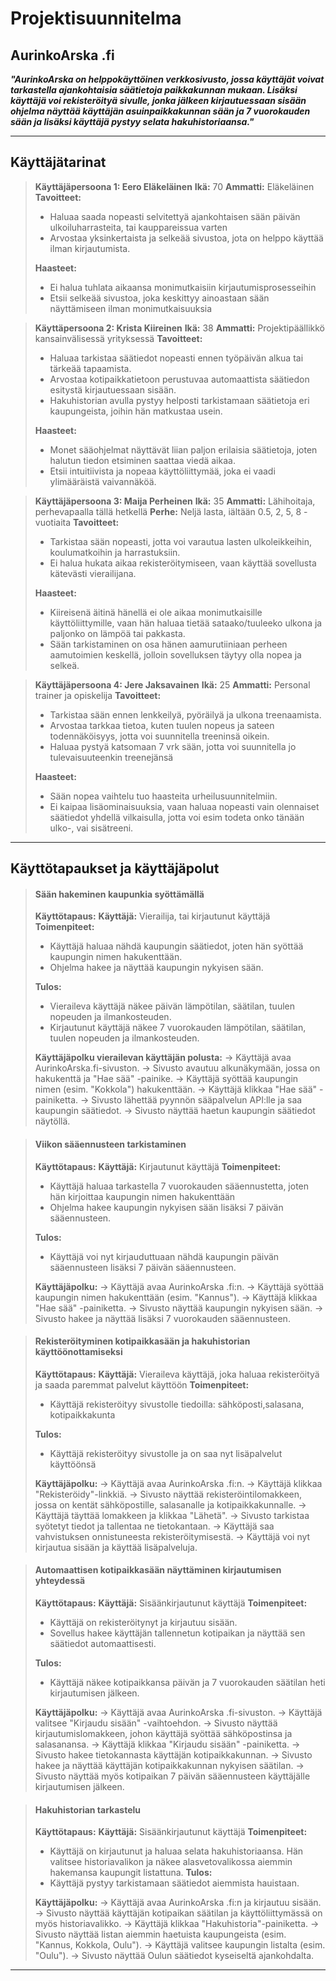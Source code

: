 # Projektisuunnitelma

## AurinkoArska .fi
***"AurinkoArska on helppokäyttöinen verkkosivusto, jossa käyttäjät voivat tarkastella ajankohtaisia säätietoja paikkakunnan mukaan. Lisäksi käyttäjä voi rekisteröityä sivulle, jonka jälkeen kirjautuessaan sisään ohjelma näyttää käyttäjän asuinpaikkakunnan sään ja 7 vuorokauden sään ja lisäksi käyttäjä pystyy selata hakuhistoriaansa."***

---
## Käyttäjätarinat
>**Käyttäjäpersoona 1: Eero Eläkeläinen**
> **Ikä:** 70
> **Ammatti:** Eläkeläinen
> **Tavoitteet:**
>   * Haluaa saada nopeasti selvitettyä ajankohtaisen sään päivän ulkoiluharrasteita, tai kauppareissua varten
>   * Arvostaa yksinkertaista ja selkeää sivustoa, jota on helppo käyttää ilman kirjautumista.
>
> **Haasteet:**
>   * Ei halua tuhlata aikaansa monimutkaisiin kirjautumisprosesseihin
>   * Etsii selkeää sivustoa, joka keskittyy ainoastaan sään näyttämiseen ilman monimutkaisuuksia

>**Käyttäpersoona 2: Krista Kiireinen**
> **Ikä:** 38
> **Ammatti:** Projektipäällikkö kansainvälisessä yrityksessä
> **Tavoitteet:**
>   * Haluaa tarkistaa säätiedot nopeasti ennen työpäivän alkua tai tärkeää tapaamista.
>   * Arvostaa kotipaikkatietoon perustuvaa automaattista säätiedon esitystä kirjautuessaan sisään.
>   * Hakuhistorian avulla pystyy helposti tarkistamaan säätietoja eri kaupungeista, joihin hän matkustaa usein.
>
> **Haasteet:**
>   * Monet sääohjelmat näyttävät liian paljon erilaisia säätietoja, joten halutun tiedon etsiminen saattaa viedä aikaa.
>   * Etsii intuitiivista ja nopeaa käyttöliittymää, joka ei vaadi ylimääräistä vaivannäköä.

>**Käyttäjäpersoona 3: Maija Perheinen**
> **Ikä:** 35
> **Ammatti:** Lähihoitaja, perhevapaalla tällä hetkellä
> **Perhe:** Neljä lasta, iältään 0.5, 2, 5, 8 -vuotiaita
> **Tavoitteet:**
>   * Tarkistaa sään nopeasti, jotta voi varautua lasten ulkoleikkeihin, koulumatkoihin ja harrastuksiin.
>   * Ei halua hukata aikaa rekisteröitymiseen, vaan käyttää sovellusta kätevästi vierailijana.
>
> **Haasteet:**
>   * Kiireisenä äitinä hänellä ei ole aikaa monimutkaisille käyttöliittymille, vaan hän haluaa tietää sataako/tuuleeko ulkona ja paljonko on lämpöä tai pakkasta.
>   * Sään tarkistaminen on osa hänen aamurutiiniaan perheen aamutoimien keskellä, jolloin sovelluksen täytyy olla nopea ja selkeä.

>**Käyttäjäpersoona 4: Jere Jaksavainen**
> **Ikä:** 25
> **Ammatti:** Personal trainer ja opiskelija
> **Tavoitteet:**
>   * Tarkistaa sään ennen lenkkeilyä, pyöräilyä ja ulkona treenaamista.
>   * Arvostaa tarkkaa tietoa, kuten tuulen nopeus ja sateen todennäköisyys, jotta voi suunnitella treeninsä oikein.
>   * Haluaa pystyä katsomaan 7 vrk sään, jotta voi suunnitella jo tulevaisuuteenkin treenejänsä
>
> **Haasteet:**
>   * Sään nopea vaihtelu tuo haasteita urheilusuunnitelmiin.
>   * Ei kaipaa lisäominaisuuksia, vaan haluaa nopeasti vain olennaiset säätiedot yhdellä vilkaisulla, jotta voi esim todeta onko tänään ulko-, vai sisätreeni.

---

## Käyttötapaukset ja käyttäjäpolut

>#### Sään hakeminen kaupunkia syöttämällä
> **Käyttötapaus:**
> **Käyttäjä:** Vierailija, tai kirjautunut käyttäjä
> **Toimenpiteet:** 
>   * Käyttäjä haluaa nähdä kaupungin säätiedot, joten hän syöttää kaupungin nimen hakukenttään.
>   * Ohjelma hakee ja näyttää kaupungin nykyisen sään.
>
> **Tulos:**
>   * Vieraileva käyttäjä näkee päivän lämpötilan, säätilan, tuulen nopeuden ja ilmankosteuden.
>   * Kirjautunut käyttäjä näkee 7 vuorokauden lämpötilan, säätilan, tuulen nopeuden ja ilmankosteuden.
>
> **Käyttäjäpolku vierailevan käyttäjän polusta:**
> → Käyttäjä avaa AurinkoArska.fi-sivuston. 
> → Sivusto avautuu alkunäkymään, jossa on hakukenttä ja "Hae sää" -painike. 
> → Käyttäjä syöttää kaupungin nimen (esim. "Kokkola") hakukenttään. 
> → Käyttäjä klikkaa "Hae sää" -painiketta. 
> → Sivusto lähettää pyynnön sääpalvelun API:lle ja saa kaupungin säätiedot. 
> → Sivusto näyttää haetun kaupungin säätiedot näytöllä.

>#### Viikon sääennusteen tarkistaminen
> **Käyttötapaus:**
> **Käyttäjä:** Kirjautunut käyttäjä 
> **Toimenpiteet:** 
> * Käyttäjä haluaa tarkastella 7 vuorokauden sääennustetta, joten hän kirjoittaa kaupungin nimen hakukenttään
> * Ohjelma hakee kaupungin nykyisen sään lisäksi 7 päivän sääennusteen. 
> 
> **Tulos:**
> * Käyttäjä voi nyt kirjauduttuaan nähdä kaupungin päivän sääennusteen lisäksi 7 päivän sääennusteen. 
> 
> **Käyttäjäpolku:** 
> → Käyttäjä avaa AurinkoArska .fi:n. 
> → Käyttäjä syöttää kaupungin nimen hakukenttään (esim. "Kannus"). 
> → Käyttäjä klikkaa "Hae sää" -painiketta. 
> → Sivusto näyttää kaupungin nykyisen sään. 
> → Sivusto hakee ja näyttää lisäksi 7 vuorokauden sääennusteen.

>#### Rekisteröityminen kotipaikkasään ja hakuhistorian käyttöönottamiseksi
> **Käyttötapaus:**
> **Käyttäjä:** Vieraileva käyttäjä, joka haluaa rekisteröityä ja saada paremmat palvelut käyttöön
> **Toimenpiteet:**
>   * Käyttäjä rekisteröityy sivustolle tiedoilla: sähköposti,salasana, kotipaikkakunta
>
> **Tulos:**
>   * Käyttäjä rekisteröityy sivustolle ja on saa nyt lisäpalvelut käyttöönsä
>
> **Käyttäjäpolku:** 
> → Käyttäjä avaa AurinkoArska .fi:n. 
> → Käyttäjä klikkaa "Rekisteröidy"-linkkiä. 
> → Sivusto näyttää rekisteröintilomakkeen, jossa on kentät sähköpostille, salasanalle ja kotipaikkakunnalle. 
> → Käyttäjä täyttää lomakkeen ja klikkaa "Lähetä". 
> → Sivusto tarkistaa syötetyt tiedot ja tallentaa ne tietokantaan. 
> → Käyttäjä saa vahvistuksen onnistuneesta rekisteröitymisestä. 
> → Käyttäjä voi nyt kirjautua sisään ja käyttää lisäpalveluja.

>#### Automaattisen kotipaikkasään näyttäminen kirjautumisen yhteydessä
> **Käyttötapaus:**
> **Käyttäjä:** Sisäänkirjautunut käyttäjä
> **Toimenpiteet:**
>   * Käyttäjä on rekisteröitynyt ja kirjautuu sisään.
>   * Sovellus hakee käyttäjän tallennetun kotipaikan ja näyttää sen säätiedot automaattisesti.
>
> **Tulos:**
>   * Käyttäjä näkee kotipaikkansa päivän ja 7 vuorokauden säätilan heti kirjautumisen jälkeen.
>
> **Käyttäjäpolku:** 
> → Käyttäjä avaa AurinkoArska .fi-sivuston. 
> → Käyttäjä valitsee "Kirjaudu sisään" -vaihtoehdon. 
> → Sivusto näyttää kirjautumislomakkeen, johon käyttäjä syöttää sähköpostinsa ja salasanansa. 
> → Käyttäjä klikkaa "Kirjaudu sisään" -painiketta. 
> → Sivusto hakee tietokannasta käyttäjän kotipaikkakunnan. 
> → Sivusto hakee ja näyttää käyttäjän kotipaikkakunnan nykyisen säätilan. 
> → Sivusto näyttää myös kotipaikan 7 päivän sääennusteen käyttäjälle kirjautumisen jälkeen.

>#### Hakuhistorian tarkastelu
> **Käyttötapaus:**
> **Käyttäjä:** Sisäänkirjautunut käyttäjä
> **Toimenpiteet:**
>   * Käyttäjä on kirjautunut ja haluaa selata hakuhistoriaansa. Hän valitsee historiavalikon ja näkee alasvetovalikossa aiemmin hakemansa kaupungit listattuna.
> **Tulos:**
>   * Käyttäjä pystyy tarkistamaan säätiedot aiemmista hauistaan.
>
> **Käyttäjäpolku:** 
> → Käyttäjä avaa AurinkoArska .fi:n ja kirjautuu sisään. 
> → Sivusto näyttää käyttäjän kotipaikan säätilan ja käyttöliittymässä on myös historiavalikko. 
> → Käyttäjä klikkaa "Hakuhistoria"-painiketta. 
> → Sivusto näyttää listan aiemmin haetuista kaupungeista (esim. "Kannus, Kokkola, Oulu"). 
> → Käyttäjä valitsee kaupungin listalta (esim. "Oulu"). 
> → Sivusto näyttää Oulun säätiedot kyseiseltä ajankohdalta.

---